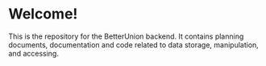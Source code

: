 # Welcome!

This is the repository for the BetterUnion backend. It contains planning documents, documentation
and code related to data storage, manipulation, and accessing. 